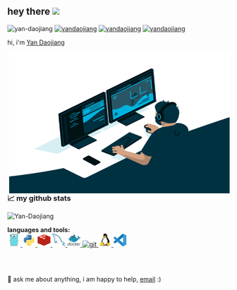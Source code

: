 ## hey there <img src="https://media.giphy.com/media/hvRJCLFzcasrR4ia7z/giphy.gif" width="25px">

<p align="left"> <img src="https://komarev.com/ghpvc/?username=yan-daojiang&label=visitors&color=0e75b6&style=flat" alt="yan-daojiang" />
<a href="https://twitter.com/yandaojiang" target="blank"><img src="https://img.shields.io/twitter/follow/yandaojiang?logo=twitter&style=for-the-badge%20views&color=0e75b6&style=flat" alt="yandaojiang" width="180" height="20"/></a>
<a href="https://blog.yandaojiang.com" target="blank"><img src="https://img.shields.io/badge/My-Blog-blue" alt="yandaojiang" width="50" height="20"/></a>
<a href="https://me.yandaojiang.com" target="blank"><img src="https://img.shields.io/badge/My-Resume-blue" alt="yandaojiang" width="62" height="20"/></a> </p>


hi, i'm [Yan Daojiang](https://yandaojiang.com/)

<img align="right" alt="GIF" src="assets/code.gif" width="500" height="320" />

<br>
<br>

### **📈 my github stats**
<p align="left"> <img src="https://github-readme-stats.vercel.app/api?username=Yan-Daojiang&show_icons=true&theme=gotham" alt="Yan-Daojiang" />


**languages and tools:**  
<a href="https://golang.org" target="_blank"> <img src="https://raw.githubusercontent.com/devicons/devicon/master/icons/go/go-original.svg" alt="go" width="30" height="30"/> </a> 
<a href="https://www.python.org/" target="_blank"> <img src="https://raw.githubusercontent.com/devicons/devicon/master/icons/python/python-original.svg" alt="linux" width="30" height="30"/> </a> 
<a href="https://redis.io/" target="_blank"> <img src="https://raw.githubusercontent.com/devicons/devicon/master/icons/redis/redis-original.svg" alt="redis" width="30" height="30"/> </a> 
<a href="" target="https://www.mysql.com/"> <img src="https://raw.githubusercontent.com/devicons/devicon/master/icons/mysql/mysql-original.svg" alt="mysql" width="30" height="30"/> </a> 
<a href="https://www.docker.com/" target="_blank"> <img src="https://raw.githubusercontent.com/devicons/devicon/master/icons/docker/docker-original-wordmark.svg" alt="docker" width="30" height="30"/> </a> <a href="https://git-scm.com/" target="_blank"> <img src="https://www.vectorlogo.zone/logos/git-scm/git-scm-icon.svg" alt="git" width="30" height="30"/> </a> 
<a href="https://www.linux.org/" target="_blank"> <img src="https://raw.githubusercontent.com/devicons/devicon/master/icons/linux/linux-original.svg" alt="linux" width="30" height="30"/> </a> 
<a href="https://code.visualstudio.com/" target="_blank"> <img src="https://raw.githubusercontent.com/devicons/devicon/master/icons/vscode/vscode-original.svg" alt="vscode" width="30" height="30"/> </a> 

<br>
<br>

💬 ask me about anything, i am happy to help, [email](mailto:yandaojiang@whu.edu.cn) :)